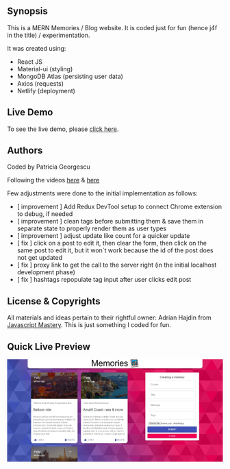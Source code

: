 ## Synopsis

This is a MERN Memories / Blog website.
It is coded just for fun (hence j4f in the title) / experimentation. 

It was created using:

* React JS
* Material-ui (styling)
* MongoDB Atlas (persisting user data)
* Axios (requests)
* Netlify (deployment)

## Live Demo

To see the live demo, please [click here](https://memories-just-for-fun.netlify.app/).

## Authors

Coded by Patricia Georgescu

Following the videos [here](https://www.youtube.com/watch?v=ngc9gnGgUdA) & [here](https://www.youtube.com/watch?v=aibtHnbeuio)

Few adjustments were done to the initial implementation as follows:
 * [ improvement ]  Add Redux DevTool setup to connect Chrome extension to debug, if needed 
 * [ improvement ] clean tags before submitting them & save them in separate state to properly render them as user types
 * [ improvement ] adjust update like count for a quicker update
 * [ fix ] click on a post to edit it, then clear the form, then click on the same post to edit it, but it won`t work because the id of the post does not get updated
 * [ fix ] proxy link to get the call to the server right (in the initial localhost development phase)
 * [ fix ] hashtags repopulate tag input after user clicks edit post

## License & Copyrights
All materials and ideas pertain to their rightful owner: Adrian Hajdin from [Javascript Mastery](https://www.youtube.com/channel/UCmXmlB4-HJytD7wek0Uo97A). This is just something I coded for fun.

## Quick Live Preview
![Alt text](src/images/memories_preview.JPG "Preview")